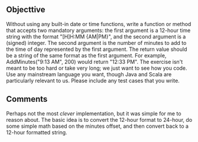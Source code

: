 ## Objecttive

Without using any built-in date or time functions, write a function or method that accepts two
mandatory arguments: the first argument is a 12-hour time string with the format "[H]H:MM
{AM|PM}", and the second argument is a (signed) integer. The second argument is the number of
minutes to add to the time of day represented by the first argument. The return value should be a
string of the same format as the first argument. For example, AddMinutes("9:13 AM", 200) would
return "12:33 PM". The exercise isn't meant to be too hard or take very long; we just want to see
how you code. Use any mainstream language you want, though Java and Scala are particularly
relevant to us. Please include any test cases that you write.

## Comments
Perhaps not the most *clever* implementation, but it was simple for me to reason about.
The basic idea is to convert the 12-hour format to 24-hour, do some simple math based on the minutes offset,
and then convert back to a 12-hour formatted string.